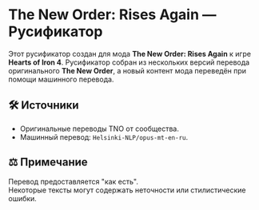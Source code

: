 # The New Order: Rises Again — Русификатор

Этот русификатор создан для мода **The New Order: Rises Again** к игре **Hearts of Iron 4**.
Русификатор собран из нескольких версий перевода оригинального **The New Order**, а новый контент мода переведён при помощи машинного перевода.

## 🛠️ Источники
- Оригинальные переводы TNO от сообщества.
- Машинный перевод: `Helsinki-NLP/opus-mt-en-ru`.

## ⚖️ Примечание
Перевод предоставляется "как есть".  
Некоторые тексты могут содержать неточности или стилистические ошибки.
